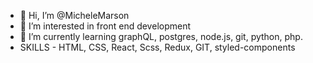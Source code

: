 - 👋 Hi, I’m @MicheleMarson
- 👀 I’m interested in front end development
- 🌱 I’m currently learning graphQL, postgres, node.js, git, python, php.
- SKILLS - HTML, CSS, React, Scss, Redux, GIT, styled-components

<!---
MicheleMarson/MicheleMarson is a ✨ special ✨ repository because its `README.md` (this file) appears on your GitHub profile.
You can click the Preview link to take a look at your changes.
--->
